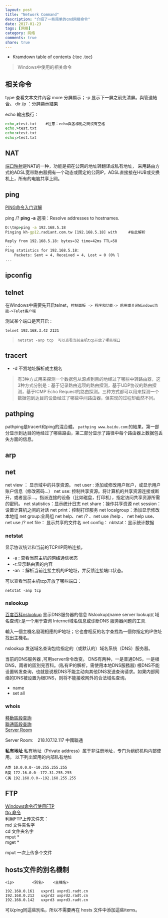 ```yaml
---
layout: post
title: "Network Command"
description: "介绍了一些简单的cmd网络命令"
date: 2017-01-23
tags: [网络]
category: 网络
comments: true
share: true
---
```




* Kramdown table of contents
{:toc .toc}


> Windows中使用的相关命令

## 相关命令

type 查看文本文件內容
more 分屏顯示；-p 显示下一屏之前先清屏。與管道結合。
dir /p ：分屏顯示結果

echo 輸出換行：
```cmd
echo,>test.txt    #注意：echo與各標點之間沒有空格
echo.>test.txt
echo:>test.txt
echo;>test.txt
```


## NAT
[端口映射](http://baike.baidu.com/view/765.htm)是NAT的一种，功能是把在公网的地址转翻译成私有地址， 采用路由方式的ADSL宽带路由器拥有一个动态或固定的公网IP，ADSL直接接在HUB或交换机上，所有的电脑共享上网。



## ping
[PING命令入门详解](http://www.linkwan.com/gb/tech/htm/928.htm)

ping /?
**ping -a** 選項：Resolve addresses to hostnames.

```cmd
D:\tmp>ping -a 192.168.5.18
Pinging kh-gp12.radiant.com.tw [192.168.5.18] with     #在此解析

Reply from 192.168.5.18: bytes=32 time=42ms TTL=58
...
Ping statistics for 192.168.5.18:
    Packets: Sent = 4, Received = 4, Lost = 0 (0% l
...
```

## ipconfig





## telnet

在Windows中需要先开启telnet，`控制面板 -> 程序和功能-> 启用或关闭Windows功能->Telet客户端` 

测试某个端口是否开启 :

```
telnet 192.168.3.42 2121
```



> ```
> netstat -anp tcp  可以查看当前主机tcp开放了哪些端口
> ```








## tracert

- -d 不將地址解析成主機名


> 有3种方式用来探测一个数据包从源点到目的地经过了哪些中转路由器，这3种方式分别是：基于记录路由选项的路由探测，基于UDP协议的路由探测，基于ICMP Echo Request的路由探测。三种方式都可以用来探测一个数据包到达目的设备经过了哪些中间路由器，但实现的过程却截然不同。



## pathping
pathping是tracert和ping的混合體。
`pathping www.baidu.com`:的結果，第一部分显示到达目的地经过了哪些路由，第二部分显示了路径中每个路由器上数据包丢失方面的信息。

## arp






## net
net view ： 显示域中的共享资源。
net user : 添加或修改用户账户，或显示用户账户信息（修改密码...）
net use: 控制共享资源。将计算机的共享资源连接或断开，或者显示...。指派连接的设备（比如磁盘，打印机），指定访问共享资源所需的密码。
net statistics：显示统计日志
net share：操作共享资源
net session：设置计算机之间的对话
net print：控制打印服务
net localgroup：添加显示修改本地组
net group:全局组
net help、net /? 、net use /help 、 net help use、net use /?
net file： 显示共享的文件名
net config：
nbtstat：显示统计数据



### netstat
显示协议统计和当前的TCP/IP网络连接。

- -a : 查看当前主机的网络通信状态
- -r:显示路由表的内容
- -an ：解析当前连接主机的IP地址，并反馈连接端口状态。



可以查看当前主机tcp开放了哪些端口：

```
netstat -anp tcp  
```





### nslookup

[百度百科nslookup](http://baike.baidu.com/item/nslookup)
显示DNS服务器的信息
Nslookup(name server lookup)( 域名查询):是一个用于查询 Internet域名信息或诊断DNS 服务器问题的工具.

輸入一個主機名發現相應的IP地址；它也會相反的名字查找為一個你指定的IP住址找出主機名。

nslookup 发送域名查询包给指定的（或默认的）域名系统（DNS）服务器。

当前的DNS服务器 ,可用server命令改变。
DNS有两种，一是普通DNS，一是根DNS，兩者的區別見百科。(私有IP的解析，需使用本地DNS服務器)
根DNS不能设置转发查询，也就是说根DNS不能主动向其他DNS发送查询请求。如果内部网络的DNS被设置为根DNS，则将不能接收网外的合法域名查询。
- name 
- set all




### whois
[移動區段查詢](http://ipwhois.cnnic.cn/bns/query/Query/ipwhoisQuery.do?queryOption=ipv4&txtquery=183.233.129.111&x=40&y=15 )   
[聯通區段查詢](http://ipwhois.cnnic.cn/bns/query/Query/ipwhoisQuery.do?queryOption=ipv4&txtquery=58.249.122.107&x=29&y=15)   
[Server Room]()

Server Room:　218.107.12.117  中國聯通



**私有地址**
私有地址（Private address）属于非注册地址，专门为组织机构内部使用。
以下列出留用的内部私有地址
```
A类 10.0.0.0--10.255.255.255
B类 172.16.0.0--172.31.255.255
C类 192.168.0.0--192.168.255.255
```





## FTP
[Windows命令行使用FTP](http://www.cnblogs.com/whseay/p/3456038.html)   
[ftp 命令](http://www.ibm.com/support/knowledgecenter/zh/ssw_aix_71/com.ibm.aix.cmds2/ftp.htm)   
利用FTP上传文件夹：   
md 文件夹名字   
cd 文件夹名字   
mput *   
mget *    

mput 一次上传多个文件  





## hosts文件的別名機制

```
<ip>		<別名> 	<主機名>

192.168.0.161   uxprd1 uxprd1.radt.cn
192.168.0.212   uxprd2 uxprd2.radt.cn
192.168.0.142   uxprd3 uxprd3.radt.cn
```
可以ping同這些別名，所以不需要再在 hosts 文件中添加這些items。




